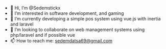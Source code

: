 - 👋 Hi, I’m @Sedemstickx
- 👀 I’m interested in software development, and gaming
- 🌱 I’m currently developing a simple pos system using vue.js with inertia and laravel
- 💞️ I’m looking to collaborate on web management systems using php/laravel and if possible vue
- 📫 How to reach me: sedemdatsa69@gmail.com

<!---
Sedemstickx/Sedemstickx is a ✨ special ✨ repository because its `README.md` (this file) appears on your GitHub profile.
You can click the Preview link to take a look at your changes.
--->
